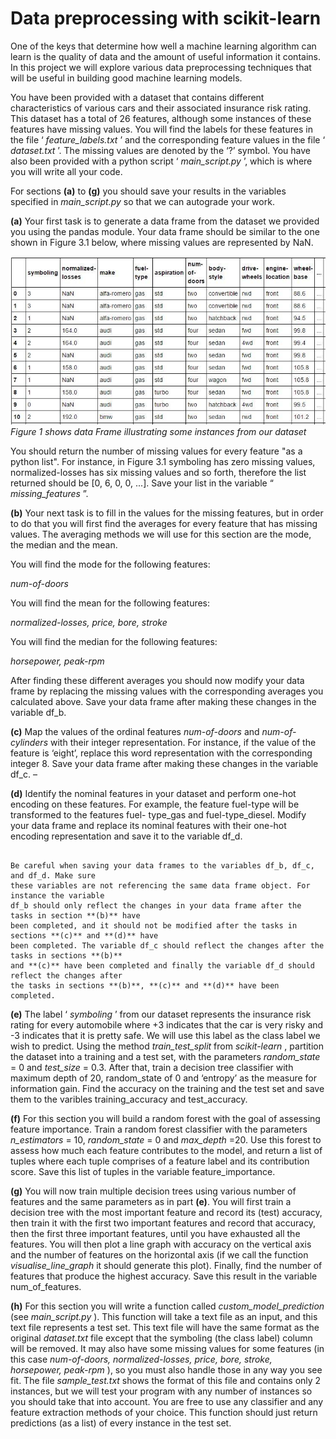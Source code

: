 # Data preprocessing with scikit-learn

One of the keys that determine how well a machine learning algorithm can learn is the
quality of data and the amount of useful information it contains. In this project we will
explore various data preprocessing techniques that will be useful in building good machine
learning models.

You have been provided with a dataset that contains different characteristics of various cars
and their associated insurance risk rating. This dataset has a total of 26 features, although
some instances of these features have missing values. You will find the labels for these
features in the file ‘ _feature_labels.txt_ ’ and the corresponding feature values in the file
‘ _dataset.txt_ ’. The missing values are denoted by the ‘?’ symbol. You have also been provided
with a python script ‘ _main_script.py_ ’, which is where you will write all your code.

For sections **(a)** to **(g)** you should save your results in the variables specified in
_main_script.py_ so that we can autograde your work.

**(a)**
Your first task is to generate a data frame from the dataset we provided you using the
pandas module. Your data frame should be similar to the one shown in Figure 3.1 below,
where missing values are represented by NaN.

![Fig.1](Figures/siLearn.png)
*Figure 1 shows data Frame illustrating some instances from our dataset*

You should return the number of missing values for every feature "as a python list". For
instance, in Figure 3.1 symboling has zero missing values, normalized-losses has six missing
values and so forth, therefore the list returned should be [0, 6, 0, 0, ...]. Save your list in the
variable “ _missing_features_ ”.

**(b)** Your next task is to fill in the values for the missing features, but in order to do that you
will first find the averages for every feature that has missing values. The averaging methods
we will use for this section are the mode, the median and the mean.

You will find the mode for the following features:


_num-of-doors_

You will find the mean for the following features:

_normalized-losses, price, bore, stroke_

You will find the median for the following features:

_horsepower, peak-rpm_

After finding these different averages you should now modify your data frame by replacing
the missing values with the corresponding averages you calculated above. Save your data
frame after making these changes in the variable df_b.

**(c)** Map the values of the ordinal features _num-of-doors_ and _num-of-cylinders_ with their
integer representation. For instance, if the value of the feature is ‘eight’, replace this word
representation with the corresponding integer 8. Save your data frame after making these
changes in the variable df_c. –

**(d)** Identify the nominal features in your dataset and perform one-hot encoding on these
features. For example, the feature fuel-type will be transformed to the features fuel-
type_gas and fuel-type_diesel. Modify your data frame and replace its nominal features with
their one-hot encoding representation and save it to the variable df_d.

```Note:

Be careful when saving your data frames to the variables df_b, df_c, and df_d. Make sure
these variables are not referencing the same data frame object. For instance the variable
df_b should only reflect the changes in your data frame after the tasks in section **(b)** have
been completed, and it should not be modified after the tasks in sections **(c)** and **(d)** have
been completed. The variable df_c should reflect the changes after the tasks in sections **(b)**
and **(c)** have been completed and finally the variable df_d should reflect the changes after
the tasks in sections **(b)**, **(c)** and **(d)** have been completed.
```
**(e)** The label ‘ _symboling_ ’ from our dataset represents the insurance risk rating for every
automobile where +3 indicates that the car is very risky and -3 indicates that it is pretty safe.
We will use this label as the class label we wish to predict. Using the method _train_test_split_
from _scikit-learn_ , partition the dataset into a training and a test set, with the parameters
_random_state_ = 0 and _test_size_ = 0.3. After that, train a decision tree classifier with
maximum depth of 20, random_state of 0 and ‘entropy’ as the measure for information gain.
Find the accuracy on the training and the test set and save them to the varibles
training_accuracy and test_accuracy.

**(f)** For this section you will build a random forest with the goal of assessing feature
importance. Train a random forest classifier with the parameters _n_estimators_ = 10,
_random_state_ = 0 and _max_depth_ =20. Use this forest to assess how much each feature
contributes to the model, and return a list of tuples where each tuple comprises of a feature
label and its contribution score. Save this list of tuples in the variable feature_importance.


**(g)** You will now train multiple decision trees using various number of features and the same
parameters as in part **(e)**. You will first train a decision tree with the most important feature
and record its (test) accuracy, then train it with the first two important features and record
that accuracy, then the first three important features, until you have exhausted all the
features. You will then plot a line graph with accuracy on the vertical axis and the number of
features on the horizontal axis (if we call the function _visualise_line_graph_ it should generate
this plot). Finally, find the number of features that produce the highest accuracy. Save this
result in the variable num_of_features.

**(h)** For this section you will write a function called _custom_model_prediction_ (see
_main_script.py_ ). This function will take a text file as an input, and this text file represents a
test set. This text file will have the same format as the original _dataset.txt_ file except that the
symboling (the class label) column will be removed. It may also have some missing values for
some features (in this case _num-of-doors, normalized-losses, price, bore, stroke, horsepower,
peak-rpm_ ), so you must also handle those in any way you see fit. The file _sample_test.txt_
shows the format of this file and contains only 2 instances, but we will test your program
with any number of instances so you should take that into account. You are free to use any
classifier and any feature extraction methods of your choice. This function should just return
predictions (as a list) of every instance in the test set.
